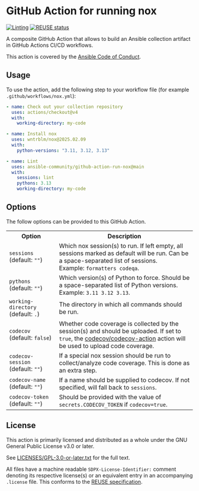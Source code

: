 <!--
Copyright (c) Ansible Project
GNU General Public License v3.0+ (see LICENSES/GPL-3.0-or-later.txt or https://www.gnu.org/licenses/gpl-3.0.txt)
SPDX-License-Identifier: GPL-3.0-or-later
-->

# GitHub Action for running nox

[![Linting](https://github.com/ansible-community/github-action-run-nox/actions/workflows/linting.yml/badge.svg)](https://github.com/ansible-community/github-action-run-nox/actions/workflows/linting.yml)
[![REUSE status](https://api.reuse.software/badge/github.com/ansible-community/github-action-run-nox)](https://api.reuse.software/info/github.com/ansible-community/github-action-run-nox)

A composite GitHub Action that allows to build an Ansible collection artifact in GitHub Actions CI/CD workflows.

This action is covered by the [Ansible Code of Conduct](https://docs.ansible.com/ansible/latest/community/code_of_conduct.html).

## Usage

To use the action, add the following step to your workflow file (for example `.github/workflows/nox.yml`):

```yaml
- name: Check out your collection repository
  uses: actions/checkout@v4
  with:
    working-directory: my-code

- name: Install nox
  uses: wntrblm/nox@2025.02.09
  with:
    python-versions: "3.11, 3.12, 3.13"

- name: Lint
  uses: ansible-community/github-action-run-nox@main
  with:
    sessions: lint
    pythons: 3.13
    working-directory: my-code
```

## Options

The follow options can be provided to this GitHub Action.

<table>
  <tr>
    <th>Option</th>
    <th>Description</th>
  </tr>
  <tr>
    <td>
      <code>sessions</code>
      <br>
      (default:&nbsp;<code>""</code>)
    </td>
    <td>
      Which nox session(s) to run. If left empty, all sessions marked as default will be run.
      Can be a space-separated list of sessions.
      <br>
      Example: <code>formatters codeqa</code>.
    </td>
  </tr>
  <tr>
    <td>
      <code>pythons</code>
      <br>
      (default:&nbsp;<code>""</code>)
    </td>
    <td>
      Which version(s) of Python to force. Should be a space-separated list of Python versions.
      <br>
      Example: <code>3.11 3.12 3.13</code>.
    </td>
  </tr>
  <tr>
    <td>
      <code>working-directory</code>
      <br>
      (default:&nbsp;<code>.</code>)
    </td>
    <td>
      The directory in which all commands should be run.
    </td>
  </tr>
  <tr>
    <td>
      <code>codecov</code>
      <br>
      (default:&nbsp;<code>false</code>)
    </td>
    <td>
      Whether code coverage is collected by the session(s) and should be uploaded.
      If set to <code>true</code>, the <a href="https://github.com/codecov/codecov-action">codecov/codecov-action</a> action will be used to upload code coverage.
    </td>
  </tr>
  <tr>
    <td>
      <code>codecov-session</code>
      <br>
      (default:&nbsp;<code>""</code>)
    </td>
    <td>
      If a special nox session should be run to collect/analyze code coverage. This is done as an extra step.
    </td>
  </tr>
  <tr>
    <td>
      <code>codecov-name</code>
      <br>
      (default:&nbsp;<code>""</code>)
    </td>
    <td>
      If a name should be supplied to codecov. If not specified, will fall back to <code>sessions</code>.
    </td>
  </tr>
  <tr>
    <td>
      <code>codecov-token</code>
      <br>
      (default:&nbsp;<code>""</code>)
    </td>
    <td>
      Should be provided with the value of <code>secrets.CODECOV_TOKEN</code> if <code>codecov=true</code>.
    </td>
  </tr>
</table>

## License

This action is primarily licensed and distributed as a whole under the GNU General Public License v3.0 or later.

See [LICENSES/GPL-3.0-or-later.txt](https://github.com/ansible-community/github-action-build-collection/blob/main/COPYING) for the full text.

All files have a machine readable `SDPX-License-Identifier:` comment denoting its respective license(s) or an equivalent entry in an accompanying `.license` file. This conforms to the [REUSE specification](https://reuse.software/spec/).
